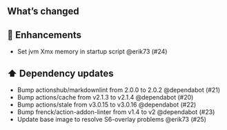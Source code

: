 ## What’s changed

## 🚀 Enhancements

- Set jvm Xmx memory in startup script @erik73 (#24)

## ⬆️ Dependency updates

- Bump actionshub/markdownlint from 2.0.0 to 2.0.2 @dependabot (#21)
- Bump actions/cache from v2.1.3 to v2.1.4 @dependabot (#20)
- Bump actions/stale from v3.0.15 to v3.0.16 @dependabot (#22)
- Bump frenck/action-addon-linter from v1.4 to v2 @dependabot (#23)
- Update base image to resolve S6-overlay problems @erik73 (#25)
